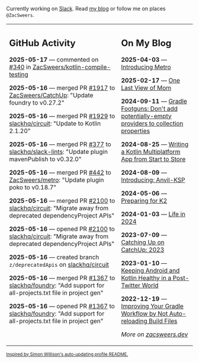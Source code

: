 Currently working on [Slack](https://slack.com/). Read [my blog](https://zacsweers.dev/) or follow me on places `@ZacSweers`.

<table><tr><td valign="top" width="60%">

## GitHub Activity
<!-- githubActivity starts -->
**2025-05-17** — commented on [#340](https://github.com/ZacSweers/kotlin-compile-testing/issues/340#issuecomment-2888590644) in [ZacSweers/kotlin-compile-testing](https://github.com/ZacSweers/kotlin-compile-testing)

**2025-05-16** — merged PR [#1917](https://github.com/ZacSweers/CatchUp/pull/1917) to [ZacSweers/CatchUp](https://github.com/ZacSweers/CatchUp): "Update foundry to v0.27.2"

**2025-05-16** — merged PR [#1929](https://github.com/slackhq/circuit/pull/1929) to [slackhq/circuit](https://github.com/slackhq/circuit): "Update to Kotlin 2.1.20"

**2025-05-16** — merged PR [#377](https://github.com/slackhq/slack-lints/pull/377) to [slackhq/slack-lints](https://github.com/slackhq/slack-lints): "Update plugin mavenPublish to v0.32.0"

**2025-05-16** — merged PR [#442](https://github.com/ZacSweers/metro/pull/442) to [ZacSweers/metro](https://github.com/ZacSweers/metro): "Update plugin poko to v0.18.7"

**2025-05-16** — merged PR [#2100](https://github.com/slackhq/circuit/pull/2100) to [slackhq/circuit](https://github.com/slackhq/circuit): "Migrate away from deprecated dependencyProject APIs"

**2025-05-16** — opened PR [#2100](https://github.com/slackhq/circuit/pull/2100) to [slackhq/circuit](https://github.com/slackhq/circuit): "Migrate away from deprecated dependencyProject APIs"

**2025-05-16** — created branch `z/deprecatedApis` on [slackhq/circuit](https://github.com/slackhq/circuit)

**2025-05-16** — merged PR [#1367](https://github.com/slackhq/foundry/pull/1367) to [slackhq/foundry](https://github.com/slackhq/foundry): "Add support for all-projects.txt file in project gen"

**2025-05-16** — opened PR [#1367](https://github.com/slackhq/foundry/pull/1367) to [slackhq/foundry](https://github.com/slackhq/foundry): "Add support for all-projects.txt file in project gen"
<!-- githubActivity ends -->
</td><td valign="top" width="40%">

## On My Blog
<!-- blog starts -->
**2025-04-03** — [Introducing Metro](https://www.zacsweers.dev/introducing-metro/)

**2025-02-17** — [One Last View of Mom](https://www.zacsweers.dev/one-last-view-of-mom/)

**2024-09-11** — [Gradle Footguns: Don't add potentially-empty providers to collection properties](https://www.zacsweers.dev/gradle-footgun-adding-empty-providers-to-collection-properties/)

**2024-08-25** — [Writing a Kotlin Multiplatform App from Start to Store](https://www.zacsweers.dev/writing-a-kotlin-multiplatform-app-from-start-to-store/)

**2024-08-09** — [Introducing: Anvil-KSP](https://www.zacsweers.dev/introducing-anvil-ksp/)

**2024-05-06** — [Preparing for K2](https://www.zacsweers.dev/preparing-for-k2/)

**2024-01-03** — [Life in 2024](https://www.zacsweers.dev/life-in-2024/)

**2023-07-09** — [Catching Up on CatchUp: 2023](https://www.zacsweers.dev/catching-up-on-catchup-2023/)

**2023-01-10** — [Keeping Android and Kotlin Healthy in a Post-Twitter World](https://www.zacsweers.dev/keeping-android-healthy/)

**2022-12-19** — [Improving Your Gradle Workflow by Not Auto-reloading Build Files](https://www.zacsweers.dev/improving-your-workflow-by-not-auto-reloading-build-files/)
<!-- blog ends -->
_More on [zacsweers.dev](https://zacsweers.dev/)_
</td></tr></table>

<sub><a href="https://simonwillison.net/2020/Jul/10/self-updating-profile-readme/">Inspired by Simon Willison's auto-updating profile README.</a></sub>